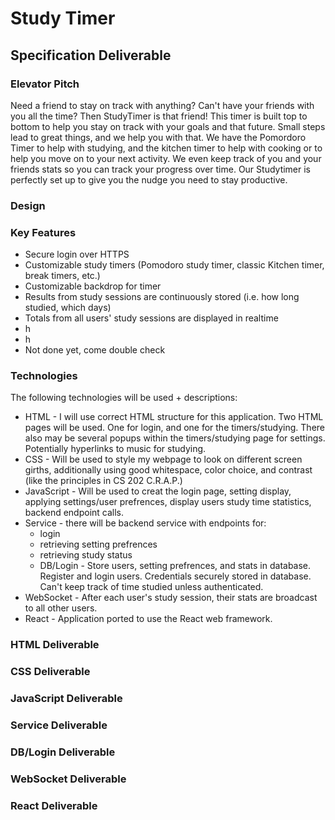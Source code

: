 # Study Timer

## Specification Deliverable

### Elevator Pitch
  Need a friend to stay on track with anything? Can't have your friends with you all the time? Then StudyTimer is that friend! This timer is built top to bottom to help you stay on track with your goals and that future. Small steps lead to great things, and we help you with that. We have the Pomordoro Timer to help with studying, and the kitchen timer to help with cooking or to help you move on to your next activity. We even keep track of you and your friends stats so you can track your progress over time. Our Studytimer is perfectly set up to give you the nudge you need to stay productive. 
  
### Design

### Key Features
* Secure login over HTTPS
* Customizable study timers (Pomodoro study timer, classic Kitchen timer, break timers, etc.)
* Customizable backdrop for timer
* Results from study sessions are continuously stored (i.e. how long studied, which days)
* Totals from all users' study sessions are displayed in realtime
* h
* h
* Not done yet, come double check

### Technologies
The following technologies will be used + descriptions:
* HTML - I will use correct HTML structure for this application. Two HTML pages will be used. One for login, and one for the timers/studying. There also may be several popups within the timers/studying page for settings. Potentially hyperlinks to music for studying.
* CSS - Will be used to style my webpage to look on different screen girths, additionally using good whitespace, color choice, and contrast (like the principles in CS 202 C.R.A.P.)
* JavaScript - Will be used to creat the login page, setting display, applying settings/user prefrences, display users study time statistics, backend endpoint calls.
* Service - there will be backend service with endpoints for:
  * login
  * retrieving setting prefrences
  * retrieving study status
  * DB/Login - Store users, setting prefrences, and stats in database. Register and login users. Credentials securely stored in database. Can't keep track of time studied unless authenticated.
* WebSocket - After each user's study session, their stats are broadcast to all other users.
* React - Application ported to use the React web framework.


### HTML Deliverable

### CSS Deliverable

### JavaScript Deliverable

### Service Deliverable

### DB/Login Deliverable

### WebSocket Deliverable

### React Deliverable

